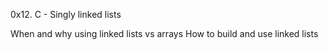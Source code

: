 0x12. C - Singly linked lists

When and why using linked lists vs arrays
How to build and use linked lists

